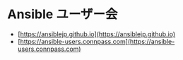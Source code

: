 # Ansible ユーザー会

* [https://ansiblejp.github.io](https://ansiblejp.github.io)
* [https://ansible-users.connpass.com](https://ansible-users.connpass.com)